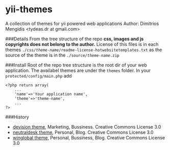 yii-themes
==========
A collection of themes for yii powered web applications 
Author: Dimitrios Mengidis <tydeas.dr at gmail.com>

###Details 
From the tree structure of the repo __css, images and js copyrights does not belong to the author.__ 
License of this files is in each themes <code>./css/*theme-name*/readme-license-hotwebsitetemplates.txt</code> 
as the source of the theme is in the <code>./source/*theme-name*.zip</code>

###Install
Root of the repo tree structure is the root dir of your web application.
The availabel themes are under the <code>themes</code> folder.
In your <code>protected/config/main.php</code> add

~~~
<?php return array(
    ...
    'name'=>'Your application name',
    'theme'=>'theme-name',
    ...
?>
~~~
###History
- [devision theme](http://www.free-css.com/free-css-templates/page1/devision.php), Marketing, Bussiness. Creative Commons License 3.0
- [neutraldesk theme](http://www.free-css.com/free-css-templates/page2/neutraldesk.php), Personal, Blog. Creative Commons License  3.0
- [winglobal theme](http://www.free-css.com/free-css-templates/page1/winglobal.php), Personal, Bussiness, Blog. Creative Commons License 3.0
